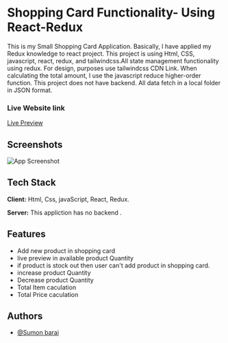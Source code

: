 # Shopping Card Functionality- Using React-Redux

This is my Small Shopping Card Application. Basically, I have applied my Redux knowledge to react project. This project is using Html, CSS, javascript, react, redux, and tailwindcss.All state management functionality using redux. For design, purposes use tailwindcss CDN Link. When calculating the total amount, I use the javascript reduce higher-order function. This project does not have backend. All data fetch in a local folder in JSON format.

### Live Website link

[Live Preview](https://shopping-card-functionality.netlify.app/)

## Screenshots

![App Screenshot](https://i.ibb.co/Vgdd1Jp/shopping-Card.png)

## Tech Stack

**Client:** Html, Css, javaScript, React, Redux.

**Server:** This appliction has no backend .

## Features

- Add new product in shopping card
- live preview in available product Quantity
- if product is stock out then user can't add product in shopping card.
- increase product Quantity
- Decrease product Quantity
- Total Item caculation
- Total Price caculation

## Authors

- [@Sumon barai](https://www.linkedin.com/in/sumonbarai/)
